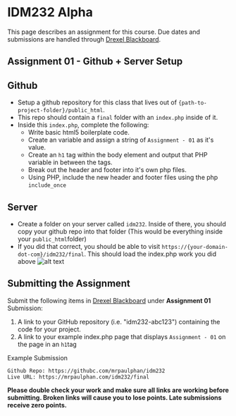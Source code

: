 # IDM232 Alpha

This page describes an assignment for this course. Due dates and submissions are handled through [Drexel Blackboard](https://learn.dcollege.net/).

## Assignment 01 - Github + Server Setup

## Github

- Setup a github repository for this class that lives out of `{path-to-project-folder}/public_html`.
- This repo should contain a `final` folder with an `index.php` inside of it.
- Inside this `index.php`, complete the following:
  - Write basic html5 boilerplate code.
  - Create an variable and assign a string of `Assignment - 01` as it's value.
  - Create an `h1` tag within the body element and output that PHP variable in between the tags.
  - Break out the header and footer into it's own php files.
  - Using PHP, include the new header and footer files using the php `include_once`

## Server

- Create a folder on your server called `idm232`. Inside of there, you should copy your github repo into that folder (This would be everything inside your `public_html`folder)
- If you did that correct, you should be able to visit `https://{your-domain-dot-com}/idm232/final`. This should load the index.php work you did above
  ![alt text](http://url/to/img.png)

## Submitting the Assignment

Submit the following items in [Drexel Blackboard](https://learn.dcollege.net/) under **Assignment 01** Submission:

1. A link to your GitHub repository (i.e. "idm232-abc123") containing the code for your project.
2. A link to your example index.php page that displays `Assignment - 01` on the page in an `h1`tag

Example Submission

```
Github Repo: https://githubc.com/mrpaulphan/idm232
Live URL: https://mrpaulphan.com/idm232/final
```

**Please double check your work and make sure all links are working before submitting. Broken links will cause you to lose points. Late submissions receive zero points.**
